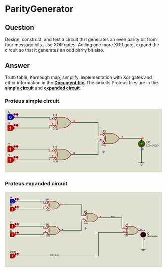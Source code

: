 # ParityGenerator

## Question
 Design, construct, and test a circuit that generates an even parity bit from four message
bits. Use XOR gates. Adding one more XOR gate, expand the circuit so that it generates
an odd parity bit also. 

## Answer
Truth table, Karnaugh map, simplify, implementation with Xor gates and other information in the **[Document file](Document.pdf)**.
The circuits Proteus files are in the **[simple circuit](ParityGenerator_Simple.pdsprj)** and **[expanded circuit](ParityGenerator_Expanded.pdsprj)**.

### Proteus simple circuit
![alt text](circuit_simple.png "ParityGenerator simple circuit")

### Proteus expanded circuit
![alt text](circuit_expanded.png "ParityGenerator expanded circuit")
